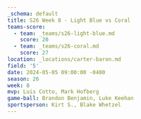 ```yaml
---
_schema: default
title: S26 Week 8 - Light Blue vs Coral
teams-score:
  - team: _teams/s26-light-blue.md
    score: 20
  - team: _teams/s26-coral.md
    score: 27
location: _locations/carter-baron.md
field: '5'
date: 2024-05-05 09:00:00 -0400
season: 26
week: 8
mvp: Luis Cotto, Mark Hofberg
game-ball: Brandon Benjamin, Luke Keehan
sportsperson: Kirt S., Blake Whetzel
---
```

